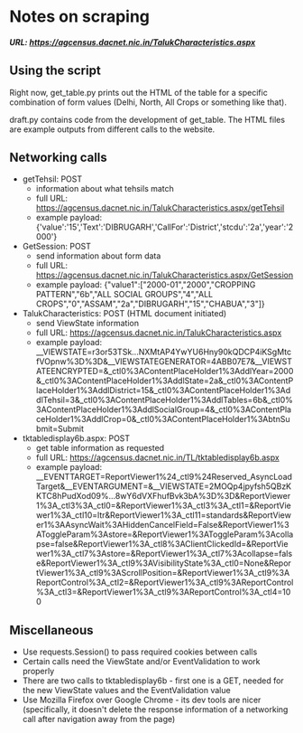 # Notes on scraping 
##### URL: https://agcensus.dacnet.nic.in/TalukCharacteristics.aspx

## Using the script 

Right now, get_table.py prints out the HTML of the table for a specific combination of form values (Delhi, North, All Crops or something like that).

draft.py contains code from the development of get_table. The HTML files are example outputs from different calls to the website. 
## Networking calls
- getTehsil: POST
  - information about what tehsils match
  - full URL: https://agcensus.dacnet.nic.in/TalukCharacteristics.aspx/getTehsil 
  - example payload: {'value':'15','Text':'DIBRUGARH','CallFor':'District','stcdu':'2a','year':'2000'} 
- GetSession: POST 
  - send information about form data 
  - full URL: https://agcensus.dacnet.nic.in/TalukCharacteristics.aspx/GetSession
  - example payload: {"value1":["2000-01","2000","CROPPING PATTERN","6b","ALL SOCIAL GROUPS","4","ALL CROPS","0","ASSAM","2a","DIBRUGARH","15","CHABUA","3"]}
- TalukCharacteristics: POST (HTML document initiated)
  - send ViewState information 
  - full URL: https://agcensus.dacnet.nic.in/TalukCharacteristics.aspx 
  - example payload: __VIEWSTATE=r3or53TSk...NXMtAP4YwYU6Hny90kQDCP4iKSgMtcfVOpnw%3D%3D&__VIEWSTATEGENERATOR=4ABB07E7&__VIEWSTATEENCRYPTED=&_ctl0%3AContentPlaceHolder1%3AddlYear=2000&_ctl0%3AContentPlaceHolder1%3AddlState=2a&_ctl0%3AContentPlaceHolder1%3AddlDistrict=15&_ctl0%3AContentPlaceHolder1%3AddlTehsil=3&_ctl0%3AContentPlaceHolder1%3AddlTables=6b&_ctl0%3AContentPlaceHolder1%3AddlSocialGroup=4&_ctl0%3AContentPlaceHolder1%3AddlCrop=0&_ctl0%3AContentPlaceHolder1%3AbtnSubmit=Submit
- tktabledisplay6b.aspx: POST 
  - get table information as requested
  - full URL: https://agcensus.dacnet.nic.in/TL/tktabledisplay6b.aspx
  - example payload: __EVENTTARGET=ReportViewer1%24_ctl9%24Reserved_AsyncLoadTarget&__EVENTARGUMENT=&__VIEWSTATE=2MOQp4jpyfsh5QBzKKTC8hPudXod09%...8wY6dVXFhufBvk3bA%3D%3D&ReportViewer1%3A_ctl3%3A_ctl0=&ReportViewer1%3A_ctl3%3A_ctl1=&ReportViewer1%3A_ctl10=ltr&ReportViewer1%3A_ctl11=standards&ReportViewer1%3AAsyncWait%3AHiddenCancelField=False&ReportViewer1%3AToggleParam%3Astore=&ReportViewer1%3AToggleParam%3Acollapse=false&ReportViewer1%3A_ctl8%3AClientClickedId=&ReportViewer1%3A_ctl7%3Astore=&ReportViewer1%3A_ctl7%3Acollapse=false&ReportViewer1%3A_ctl9%3AVisibilityState%3A_ctl0=None&ReportViewer1%3A_ctl9%3AScrollPosition=&ReportViewer1%3A_ctl9%3AReportControl%3A_ctl2=&ReportViewer1%3A_ctl9%3AReportControl%3A_ctl3=&ReportViewer1%3A_ctl9%3AReportControl%3A_ctl4=100

## Miscellaneous 
- Use requests.Session() to pass required cookies between calls 
- Certain calls need the ViewState and/or EventValidation to work properly 
- There are two calls to tktabledisplay6b - first one is a GET, needed for the new ViewState values and the EventValidation value
- Use Mozilla Firefox over Google Chrome - its dev tools are nicer (specifically, it doesn't delete the response information of a networking call after navigation away from the page)


